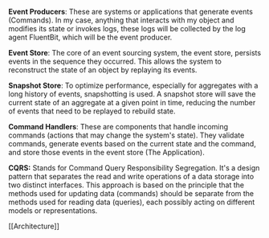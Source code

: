 **Event Producers**:
These are systems or applications that generate events (Commands). In my case, anything that interacts with my object and modifies its state or invokes logs, these logs will be collected by the log agent FluentBit, which will be the  event producer.

**Event Store**:
The core of an event sourcing system, the event store, persists events in the sequence they occurred. This allows the system to reconstruct the state of an object by replaying its events.

**Snapshot Store**: 
To optimize performance, especially for aggregates with a long history of events, snapshotting is used. A snapshot store will save the current state of an aggregate at a given point in time, reducing the number of events that need to be replayed to rebuild state.

**Command Handlers**: 
These are components that handle incoming commands (actions that may change the system's state). They validate commands, generate events based on the current state and the command, and store those events in the event store (The Application).

**CQRS:** 
Stands for Command Query Responsibility Segregation. It's a design pattern that separates the read and write operations of a data storage into two distinct interfaces. This approach is based on the principle that the methods used for updating data (commands) should be separate from the methods used for reading data (queries), each possibly acting on different models or representations.

[[Architecture]]